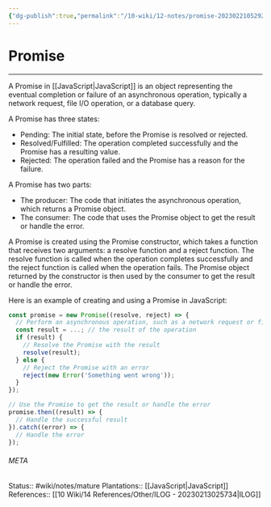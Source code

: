 ```yaml
---
{"dg-publish":true,"permalink":"/10-wiki/12-notes/promise-20230221052923/","tags":["wiki/courses/ilog",null]}
---
```


# Promise
---
A Promise in [[JavaScript\|JavaScript]] is an object representing the eventual completion or failure of an asynchronous operation, typically a network request, file I/O operation, or a database query.

A Promise has three states:
- Pending: The initial state, before the Promise is resolved or rejected.
- Resolved/Fulfilled: The operation completed successfully and the Promise has a resulting value.
- Rejected: The operation failed and the Promise has a reason for the failure.

A Promise has two parts:
- The producer: The code that initiates the asynchronous operation, which returns a Promise object.
- The consumer: The code that uses the Promise object to get the result or handle the error.

A Promise is created using the Promise constructor, which takes a function that receives two arguments: a resolve function and a reject function. The resolve function is called when the operation completes successfully and the reject function is called when the operation fails. The Promise object returned by the constructor is then used by the consumer to get the result or handle the error.

Here is an example of creating and using a Promise in JavaScript:

```javascript
const promise = new Promise((resolve, reject) => {
  // Perform an asynchronous operation, such as a network request or file I/O
  const result = ...; // the result of the operation
  if (result) {
    // Resolve the Promise with the result
    resolve(result);
  } else {
    // Reject the Promise with an error
    reject(new Error('Something went wrong'));
  }
});

// Use the Promise to get the result or handle the error
promise.then((result) => {
  // Handle the successful result
}).catch((error) => {
  // Handle the error
});

```


###### META
Status:: #wiki/notes/mature 
Plantations:: [[JavaScript\|JavaScript]]
References:: [[10 Wiki/14 References/Other/ILOG - 20230213025734\|ILOG]]
